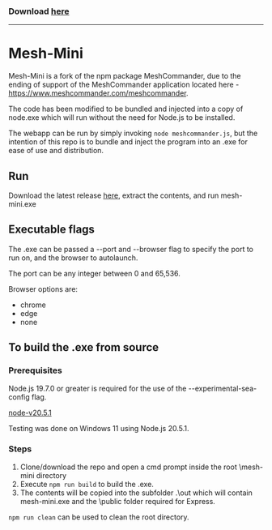 ### Download [here](https://github.com/BrytonSalisbury/mesh-mini/releases/download/v1.0.1/mesh-mini.zip)

<hr>

# Mesh-Mini

Mesh-Mini is a fork of the npm package MeshCommander, due to the ending of support of the MeshCommander application located here - https://www.meshcommander.com/meshcommander.

The code has been modified to be bundled and injected into a copy of node.exe which will run without the need for Node.js to be installed.

The webapp can be run by simply invoking `node meshcommander.js`, but the intention of this repo is to bundle and inject the program into an .exe for ease of use and distribution.

## Run

Download the latest release [here](https://github.com/BrytonSalisbury/mesh-mini/releases), extract the contents, and run mesh-mini.exe

## Executable flags

The .exe can be passed a --port and --browser flag to specify the port to run on, and the browser to autolaunch.

The port can be any integer between 0 and 65,536.

Browser options are:

- chrome
- edge
- none

## To build the .exe from source

### Prerequisites

Node.js 19.7.0 or greater is required for the use of the --experimental-sea-config flag.

[node-v20.5.1](https://nodejs.org/dist/v20.5.1/node-v20.5.1-x64.msi)

Testing was done on Windows 11 using Node.js 20.5.1.

### Steps

1. Clone/download the repo and open a cmd prompt inside the root \mesh-mini directory
2. Execute `npm run build` to build the .exe.
3. The contents will be copied into the subfolder .\out which will contain mesh-mini.exe and the \public folder required for Express.

`npm run clean` can be used to clean the root directory.
